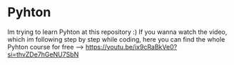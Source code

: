 # Pyhton
Im trying to learn Pyhton at this repository :)
If you wanna watch the video, which im following step by step while coding, here you can find the whole Pyhton course for free --> https://youtu.be/ix9cRaBkVe0?si=thvZDe7hGeNU7SbN
